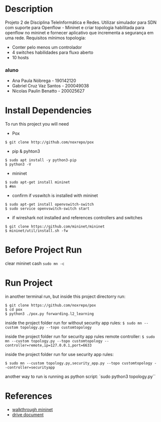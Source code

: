 # Description

Projeto 2 de Disciplina TeleInformática e Redes.
Utilizar simulador para SDN com suporte para Openflow - Mininet e criar topologia habilitada para openflow no mininet e fornecer aplicativo que incrementa a segurança em uma rede.
Requisitos mínimos topologia:

- Conter pelo menos um controlador
- 4 switches habilidades para fluxo aberto
- 10 hosts

### aluno

- Ana Paula Nóbrega - 190142120
- Gabriel Cruz Vaz Santos - 200049038
- Nicolas Paulin Benatto - 200025627

# Install Dependencies

To run this project you will need

- Pox

```
$ git clone http://github.com/noxrepo/pox
```

- pip & pyhton3

```
$ sudo apt install -y python3-pip
$ python3 -V
```

- mininet

```
$ sudo apt-get install mininet
$ #mn
```

- confirm if vsswitch is installed with mininet

```
$ sudo apt-get install openvswitch-switch
$ sudo service openvswitch-switch start
```

- if wireshark not installed and references controllers and switches

```
$ git clone https://github.com/mininet/mininet
$ mininet/util/install.sh -fw
```

# Before Project Run

clear mininet cash
`sudo mn -c`

# Run Project

in another terminal run, but inside this project directorry run:

```
$ git clone https://github.com/noxrepo/pox
$ cd pox
$ python3 ./pox.py forwarding.l2_learning
```

inside the project folder run for without security app rules:
`$ sudo mn --custom topology.py --topo customtopology`

inside the project folder run for security app rules remote controller:
`$ sudo mn --custom topology.py --topo customtopology --controller=remote,ip=127.0.0.1,port=6633`

inside the project folder run for use security app rules:

`$ sudo mn --custom topology.py,security_app.py --topo customtopology --controller=securityapp`

another way to run is running as python script:
`sudo python3 topology.py``

# References

- [walkthrough mininet](http://mininet.org/walkthrough/)
- [drive document](https://docs.google.com/document/d/1f0QPhMonsCHjrotPNxG3TVrlpLRyDazT0nE1HL6KgOM/edit)
